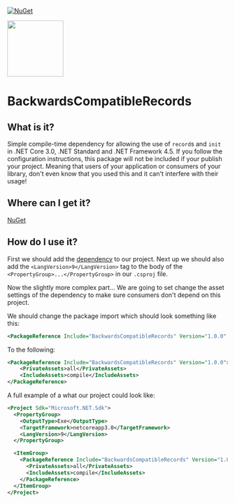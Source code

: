 [![NuGet](https://img.shields.io/nuget/v/BackwardsCompatibleRecords.svg)](https://www.nuget.org/packages/BackwardsCompatibleRecords/)  

<img src="https://raw.githubusercontent.com/CptWesley/BackwardsCompatibleRecords/master/logo.png" width="128" height="128">

# BackwardsCompatibleRecords
## What is it?
Simple compile-time dependency for allowing the use of `record`s and `init` in .NET Core 3.0, .NET Standard and .NET Framework 4.5.
If you follow the configuration instructions, this package will not be included if your publish your project.
Meaning that users of your application or consumers of your library, don't even know that you used this and it can't interfere with their usage!

## Where can I get it?
[NuGet](https://www.nuget.org/packages/BackwardsCompatibleRecords/)

## How do I use it?
First we should add the [dependency](https://www.nuget.org/packages/BackwardsCompatibleRecords/) to our project.
Next up we should also add the `<LangVersion>9</LangVersion>` tag to the body of the `<PropertyGroup>...</PropertyGroup>` in our `.csproj` file.

Now the slightly more complex part... We are going to set change the asset settings of the dependency to make sure consumers don't depend on this project.

We should change the package import which should look something like this:  
```xml
<PackageReference Include="BackwardsCompatibleRecords" Version="1.0.0" />
```

To the following:
```xml
<PackageReference Include="BackwardsCompatibleRecords" Version="1.0.0">
    <PrivateAssets>all</PrivateAssets>
    <IncludeAssets>compile</IncludeAssets>
</PackageReference>
```

A full example of a what our project could look like:
```xml
<Project Sdk="Microsoft.NET.Sdk">
  <PropertyGroup>
    <OutputType>Exe</OutputType>
    <TargetFramework>netcoreapp3.0</TargetFramework>
    <LangVersion>9</LangVersion>
  </PropertyGroup>

  <ItemGroup>
    <PackageReference Include="BackwardsCompatibleRecords" Version="1.0.0">
      <PrivateAssets>all</PrivateAssets>
      <IncludeAssets>compile</IncludeAssets>
    </PackageReference>
  </ItemGroup>
</Project>
```